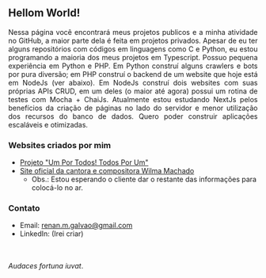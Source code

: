 ## Hellom World!
<p align="justify">Nessa página você encontrará meus projetos publicos e a minha atividade no GitHub, a maior parte dela é feita em projetos privados. Apesar de eu ter alguns repositórios com códigos em linguagens como C e Python, eu estou programando a maioria dos meus projetos em Typescript. Possuo pequena experiência em Python e PHP. Em Python construí alguns crawlers e bots por pura diversão; em PHP construí o backend de um website que hoje está em NodeJs (ver abaixo). Em NodeJs construí dois websites com suas próprias APIs CRUD, em um deles (o maior até agora) possui um rotina de testes com Mocha + ChaiJs. Atualmente estou estudando NextJs pelos benefícios da criação de páginas no lado do servidor e menor utilização dos recursos do banco de dados. Quero poder construir aplicações escaláveis e otimizadas.</p>

### Websites criados por mim
- [Projeto "Um Por Todos! Todos Por Um"](https://projetoumportodostodosporum.org)
- [Site oficial da cantora e compositora Wilma Machado](wilmamachado.com)
  - Obs.: Estou esperando o cliente dar o restante das informações para colocá-lo no ar.

### Contato
- Email: renan.m.galvao@gmail.com
- LinkedIn: (Irei criar)


\
\
_Audaces fortuna iuvat_.
